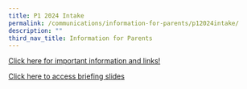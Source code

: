 ```yaml
---
title: P1 2024 Intake
permalink: /communications/information-for-parents/p12024intake/
description: ""
third_nav_title: Information for Parents
---
```

[Click here for important information and links!](https://sites.google.com/moe.edu.sg/rivpsp12024/home)

[Click here to access briefing slides](/files/p1%202024%20parents%20briefing.pdf)